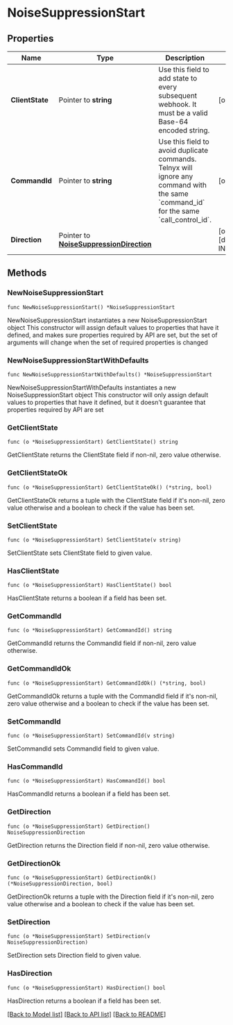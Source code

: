 # NoiseSuppressionStart

## Properties

Name | Type | Description | Notes
------------ | ------------- | ------------- | -------------
**ClientState** | Pointer to **string** | Use this field to add state to every subsequent webhook. It must be a valid Base-64 encoded string. | [optional] 
**CommandId** | Pointer to **string** | Use this field to avoid duplicate commands. Telnyx will ignore any command with the same &#x60;command_id&#x60; for the same &#x60;call_control_id&#x60;. | [optional] 
**Direction** | Pointer to [**NoiseSuppressionDirection**](NoiseSuppressionDirection.md) |  | [optional] [default to INBOUND]

## Methods

### NewNoiseSuppressionStart

`func NewNoiseSuppressionStart() *NoiseSuppressionStart`

NewNoiseSuppressionStart instantiates a new NoiseSuppressionStart object
This constructor will assign default values to properties that have it defined,
and makes sure properties required by API are set, but the set of arguments
will change when the set of required properties is changed

### NewNoiseSuppressionStartWithDefaults

`func NewNoiseSuppressionStartWithDefaults() *NoiseSuppressionStart`

NewNoiseSuppressionStartWithDefaults instantiates a new NoiseSuppressionStart object
This constructor will only assign default values to properties that have it defined,
but it doesn't guarantee that properties required by API are set

### GetClientState

`func (o *NoiseSuppressionStart) GetClientState() string`

GetClientState returns the ClientState field if non-nil, zero value otherwise.

### GetClientStateOk

`func (o *NoiseSuppressionStart) GetClientStateOk() (*string, bool)`

GetClientStateOk returns a tuple with the ClientState field if it's non-nil, zero value otherwise
and a boolean to check if the value has been set.

### SetClientState

`func (o *NoiseSuppressionStart) SetClientState(v string)`

SetClientState sets ClientState field to given value.

### HasClientState

`func (o *NoiseSuppressionStart) HasClientState() bool`

HasClientState returns a boolean if a field has been set.

### GetCommandId

`func (o *NoiseSuppressionStart) GetCommandId() string`

GetCommandId returns the CommandId field if non-nil, zero value otherwise.

### GetCommandIdOk

`func (o *NoiseSuppressionStart) GetCommandIdOk() (*string, bool)`

GetCommandIdOk returns a tuple with the CommandId field if it's non-nil, zero value otherwise
and a boolean to check if the value has been set.

### SetCommandId

`func (o *NoiseSuppressionStart) SetCommandId(v string)`

SetCommandId sets CommandId field to given value.

### HasCommandId

`func (o *NoiseSuppressionStart) HasCommandId() bool`

HasCommandId returns a boolean if a field has been set.

### GetDirection

`func (o *NoiseSuppressionStart) GetDirection() NoiseSuppressionDirection`

GetDirection returns the Direction field if non-nil, zero value otherwise.

### GetDirectionOk

`func (o *NoiseSuppressionStart) GetDirectionOk() (*NoiseSuppressionDirection, bool)`

GetDirectionOk returns a tuple with the Direction field if it's non-nil, zero value otherwise
and a boolean to check if the value has been set.

### SetDirection

`func (o *NoiseSuppressionStart) SetDirection(v NoiseSuppressionDirection)`

SetDirection sets Direction field to given value.

### HasDirection

`func (o *NoiseSuppressionStart) HasDirection() bool`

HasDirection returns a boolean if a field has been set.


[[Back to Model list]](../README.md#documentation-for-models) [[Back to API list]](../README.md#documentation-for-api-endpoints) [[Back to README]](../README.md)


